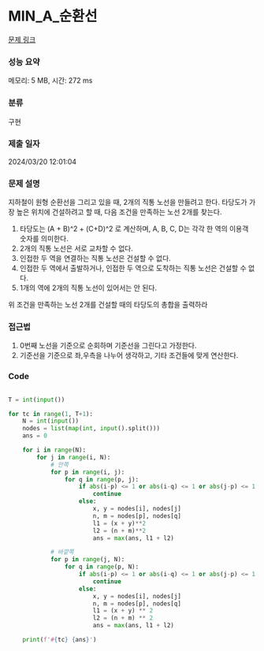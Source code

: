 # MIN_A_순환선

[문제 링크](https://pro.mincoding.co.kr/problem-step/20/level/130/detail/SAMSUNG_A_10)

### 성능 요약

메모리: 5 MB, 시간: 272 ms

### 분류

구현

### 제출 일자

2024/03/20  12:01:04

### 문제 설명

지하철이 원형 순환선을 그리고 있을 때, 2개의 직통 노선을 만들려고 한다.
타당도가 가장 높은 위치에 건설하려고 할 때, 다음 조건을 만족하는 노선 2개를 찾는다.
1. 타당도는 (A + B)^2 + (C+D)^2 로 계산하며, A, B, C, D는 각각 한 역의 이용객 숫자를 의미한다.
2. 2개의 직통 노선은 서로 교차할 수 없다.
3. 인접한 두 역을 연결하는 직통 노선은 건설할 수 없다.
4. 인접한 두 역에서 출발하거나, 인접한 두 역으로 도착하는 직통 노선은 건설할 수 없다.
5. 1개의 역에 2개의 직통 노선이 있어서는 안 된다.

위 조건을 만족하는 노선 2개를 건설할 때의 타당도의 총합을 출력하라


### 접근법
1. 0번째 노선을 기준으로 순회하며 기준선을 그린다고 가정한다.
2. 기준선을 기준으로 좌,우측을 나누어 생각하고, 기타 조건들에 맞게 연산한다.


### Code
```python

T = int(input())

for tc in range(1, T+1):
    N = int(input())
    nodes = list(map(int, input().split()))
    ans = 0

    for i in range(N):
        for j in range(i, N):
            # 안쪽
            for p in range(i, j):
                for q in range(p, j):
                    if abs(i-p) <= 1 or abs(i-q) <= 1 or abs(j-p) <= 1 or abs(j-q) <= 1 or abs(i-j) <= 1 or abs(p-q) <= 1 or j-i == N-1 or q - i == N-1:
                        continue
                    else:
                        x, y = nodes[i], nodes[j]
                        n, m = nodes[p], nodes[q]
                        l1 = (x + y)**2
                        l2 = (n + m)**2
                        ans = max(ans, l1 + l2)

            # 바깥쪽
            for p in range(j, N):
                for q in range(p, N):
                    if abs(i-p) <= 1 or abs(i-q) <= 1 or abs(j-p) <= 1 or abs(j-q) <= 1 or abs(i-j) <= 1 or abs(p-q) <= 1 or j-i == N-1 or q - i == N-1:
                        continue
                    else:
                        x, y = nodes[i], nodes[j]
                        n, m = nodes[p], nodes[q]
                        l1 = (x + y) ** 2
                        l2 = (n + m) ** 2
                        ans = max(ans, l1 + l2)

    print(f'#{tc} {ans}')

```
